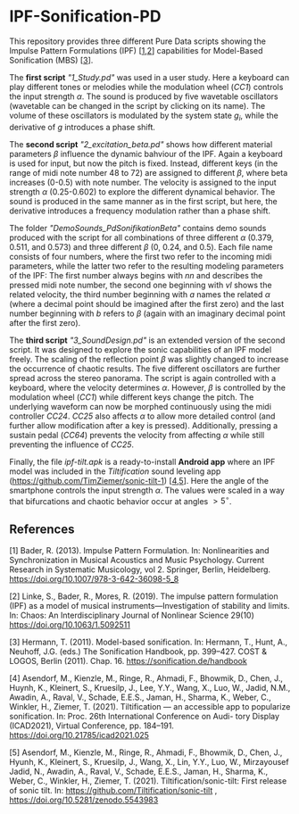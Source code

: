 # IPF-Sonification-PD

This repository provides three different Pure Data scripts showing the Impulse Pattern Formulations (IPF) [[1](#1),[2](#2)] capabilities for Model-Based Sonification (MBS) [[3](#3)].

The **first script** *"1_Study.pd"* was used in a user study. Here a keyboard can play different tones or melodies while the modulation wheel (*CC1*) controls the input strength $\alpha$. The sound is produced by five wavetable oscillators (wavetable can be changed in the script by clicking on its name). The volume of these oscillators is modulated by the system state $g_i$, while the derivative of $g$ introduces a phase shift.

The **second script** *"2_excitation_beta.pd"* shows how different material parameters $\beta$ influence the dynamic bahviour of the IPF. Again a keyboard is used for input, but now the pitch is fixed. Instead, different keys (in the range of midi note number 48 to 72) are assigned to different $\beta$, where beta increases (0-0.5) with note number. The velocity is assigned to the input strength $\alpha$ (0.25-0.602) to explore the different dynamical behavior. The sound is produced in the same manner as in the first script, but here, the derivative introduces a frequency modulation rather than a phase shift. 

The folder *"DemoSounds_PdSonifikationBeta"* contains demo sounds produced with the script for all combinations of three different $\alpha$ (0.379, 0.511, and 0.573) and three different $\beta$ (0, 0.24, and 0.5). Each file name consists of four numbers, where the first two refer to the incoming midi parameters, while the latter two refer to the resulting modeling parameters of the IPF: The first number always begins with *nn* and describes the pressed midi note number, the second one beginning with *vl* shows the related velocity, the third number beginning with *a* names the related $\alpha$ (where a decimal point should be imagined after the first zero) and the last number beginning with *b* refers to $\beta$ (again with an imaginary decimal point after the first zero).


The **third script** *"3_SoundDesign.pd"* is an extended version of the second script. It was designed to explore the sonic capabilities of an IPF model freely. The scaling of the reflection point $\beta$ was slightly changed to increase the occurrence of chaotic results. The five different oscillators are further spread across the stereo panorama. The script is again controlled with a keyboard, where the velocity determines $\alpha$. However, $\beta$ is controlled by the modulation wheel (*CC1*) while different keys change the pitch. The underlying waveform can now be morphed continuously using the midi controller *CC24*. *CC25* also affects $\alpha$ to allow more detailed control (and further allow modification after a key is pressed). Additionally, pressing a sustain pedal (*CC64*) prevents the velocity from affecting $\alpha$ while still preventing the influence of *CC25*.

Finally, the file *ipf-tilt.apk* is a ready-to-install **Android app** where an IPF model was included in the *Tiltification* sound leveling app (https://github.com/TimZiemer/sonic-tilt-1) [[4](#4),[5](#5)]. Here the angle of the smartphone controls the input strength $\alpha$. The values were scaled in a way that bifurcations and chaotic behavior occur at angles $>5^\circ$.


## References
<a id="1">[1]</a> 
Bader, R. (2013). 
Impulse Pattern Formulation. 
In: Nonlinearities and Synchronization in Musical Acoustics and Music Psychology. Current Research in Systematic Musicology, vol 2. Springer, Berlin, Heidelberg. 
https://doi.org/10.1007/978-3-642-36098-5_8


<a id="2">[2]</a> 
Linke, S., Bader, R., Mores, R. (2019). 
The impulse pattern formulation (IPF) as a model of musical instruments—Investigation of stability and limits.
In: Chaos: An Interdisciplinary Journal of Nonlinear Science 29(10)
https://doi.org/10.1063/1.5092511 

<a id="3">[3]</a> 
Hermann, T. (2011). 
Model-based sonification. 
In: Hermann, T., Hunt, A., Neuhoff, J.G. (eds.) The Sonification Handbook, pp. 399–427. COST & LOGOS, Berlin (2011). Chap. 16. 
https://sonification.de/handbook

<a id="4">[4]</a> 
Asendorf, M., Kienzle, M., Ringe, R., Ahmadi, F., Bhowmik, D., Chen, J.,
Huynh, K., Kleinert, S., Kruesilp, J., Lee, Y.Y., Wang, X., Luo, W., Jadid,
N.M., Awadin, A., Raval, V., Schade, E.E.S., Jaman, H., Sharma, K.,
Weber, C., Winkler, H., Ziemer, T. (2021). 
Tiltification — an accessible app to
popularize sonification. In: Proc. 26th International Conference on Audi-
tory Display (ICAD2021), Virtual Conference, pp. 184–191.
https://doi.org/10.21785/icad2021.025

<a id="5">[5]</a> 
Asendorf, M., Kienzle, M., Ringe, R., Ahmadi, F., Bhowmik, D., Chen,
J., Hyunh, K., Kleinert, S., Kruesilp, J., Wang, X., Lin, Y.Y., Luo, W.,
Mirzayousef Jadid, N., Awadin, A., Raval, V., Schade, E.E.S., Jaman, H.,
Sharma, K., Weber, C., Winkler, H., Ziemer, T. (2021). 
Tiltification/sonic-tilt: First release of sonic tilt. In: https://github.com/Tiltification/sonic-tilt ,
https://doi.org/10.5281/zenodo.5543983 
